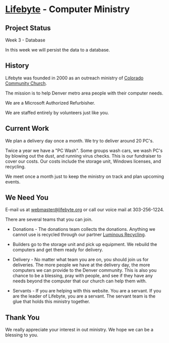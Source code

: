 [Lifebyte](http://lifebyte.org/) - Computer Ministry
================================

Project Status
--------------

Week 3 - Database

In this week we will persist the data to a database.

History
--------
Lifebyte was founded in 2000 as an outreach ministry of [Colorado Community Church](http://www.coloradocommunity.org).

The mission is to help Denver metro area people with their computer needs.

We are a Microsoft Authorized Refurbisher.

We are staffed entirely by volunteers just like you.

Current Work
-------------

We plan a delivery day once a month. We try to deliver around 20 PC's.

Twice a year we have a "PC Wash". Some groups wash cars, we wash PC's by blowing out the dust, and running virus checks. This is our fundraiser to cover our costs. Our costs include the storage unit, Windows licenses, and recycling.

We meet once a month just to keep the ministry on track and plan upcoming events.

We Need You
------------

E-mail us at [webmaster@lifebyte.org](mailto:webmaster@lifebyte.org) or call our voice mail at 303-256-1224.

There are several teams that you can join. 

* Donations - The donations team collects the donations. Anything we cannot use is recycled through our partner [Luminous Recycling](http://www.luminousrecycling.com/wp/).

* Builders go to the storage unit and pick up equipment. We rebuild the computers and get them ready for delivery.

* Delivery - No matter what team you are on, you should join us for deliveries. The more people we have at the delivery day, the more computers we can provide to the Denver community. This is also you chance to be a blessing, pray with people, and see if they have any needs beyond the computer that our church can help them with.

* Servants - If you are helping with this website. You are a servant. If you are the leader of Lifebyte, you are a servant. The servant team is the glue that holds this ministry together. 

Thank You
----------

We really appreciate your interest in out ministry. We hope we can be a blessing to you.
